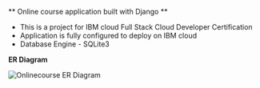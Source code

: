 
** Online course application built with Django **

- This is a project for IBM cloud Full Stack Cloud Developer Certification
- Application is fully configured to deploy on IBM cloud
- Database Engine - SQLite3


**ER Diagram**

![Onlinecourse ER Diagram](https://github.com/ibm-developer-skills-network/final-cloud-app-with-database/blob/master/static/media/course_images/onlinecourse_app_er.png)
